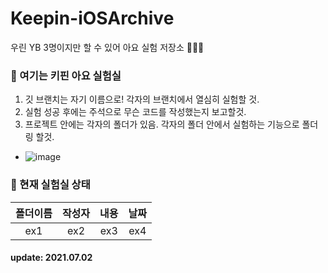 # Keepin-iOSArchive
우린 YB 3명이지만 할 수 있어 아요 실험 저장소 🦦🐣🌊

### 🧪 여기는 키핀 아요 실험실
1. 깃 브랜치는 자기 이름으로! 각자의 브랜치에서 열심히 실험할 것.
2. 실험 성공 후에는 주석으로 무슨 코드를 작성했는지 보고할것.
3. 프로젝트 안에는 각자의 폴더가 있음. 각자의 폴더 안에서 실험하는 기능으로 폴더링 할것.
- ![image](https://user-images.githubusercontent.com/69078056/124168848-9c047780-dae0-11eb-80bb-9052a9ed64e6.png)

### 🧬 현재 실험실 상태
|폴더이름|작성자|내용|날짜|
|:---:|:---:|:---:|:---:|
|ex1|ex2|ex3|ex4|

#### update: 2021.07.02
